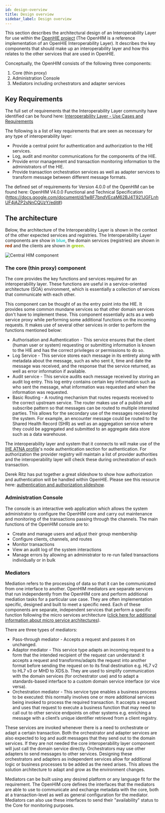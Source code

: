 ```yaml
---
id: design-overview
title: Design overview
sidebar_label: Design overview
---
```


This section describes the architectural design of an Interoperability Layer for use within the [OpenHIE project](https://ohie.org/) (The OpenHIM is a reference implementation of an OpenHIE Interoperability Layer). It describes the key components that should make up an interoperability layer and how this relates to the other services that are used in OpenHIE.

Conceptually, the OpenHIM consists of the following three components:

1. Core (thin proxy)
2. Administration Console
3. Mediators including orchestrators and adapter services

## Key Requirements

The full set of requirements that the Interoperability Layer community have identified can be found here: [Interoperability Layer - Use Cases and Requirements](https://wiki.ohie.org/display/SUB/Interoperability+Layer+-+Use+Cases+and+Requirements)

The following is a list of key requirements that are seen as necessary for any type of interoperability layer:

- Provide a central point for authentication and authorization to the HIE services.
- Log, audit and monitor communications for the components of the HIE.
- Provide error management and transaction monitoring information to the administrators of the HIE.
- Provide transaction orchestration services as well as adapter services to transform message between different message formats.

The defined set of requirements for Version 4.0.0 of the OpenHIM can be found here: OpenHIM V4.0.0 Functional and Technical Specification (https://docs.google.com/document/d/1w8F7bndVEcaM62BJ4T921JGFLnhUF4jAZP2sNnCQUzY/edit#)

## The architecture

Below, the architecture of the Interoperability Layer is shown in the context of the other expected services and registries. The Interoperability Layer components are show in **<span style="color: rgb(51,204,204);">blue</span>**, the domain services (registries) are shown in **<span style="color: rgb(153,51,0);">red</span>** and the clients are shown in <span style="color: rgb(153,204,0);">**green.**</span>

![Central HIM component](assets/design/Central-HIM-componentv2.png)

### The core (thin proxy) component

The core provides the key functions and services required for an interoperability layer. These functions are useful in a service-oriented architecture (SOA) environment, which is essentially a collection of services that communicate with each other.

This component can be thought of as the entry point into the HIE. It provides some common mundane services so that other domain services don't have to implement these. This component essentially acts as a web service proxy while performing some additional functions on the incoming requests. It makes use of several other services in order to perform the functions mentioned below:

- Authorisation and Authentication - This service ensures that the client (human user or system) requesting or submitting information is known to the HIE and has the correct privileges or permissions to do so.
- Log Service - This service stores each message in its entirety along with metadata about the message, such as who sent it, time and date the message was received, and the response that the service returned, as well as error information if available.
- Audit service - This service audits each message received by storing an audit log entry. This log entry contains certain key information such as who sent the message, what information was requested and when the information was requested.
- Basic Routing - A routing mechanism that routes requests received to the correct upstream service. The router makes use of a publish and subscribe pattern so that messages can be routed to multiple interested parties. This allows for the secondary use of the messages received by the system. For example, an encounter message could be routed to the Shared Health Record (SHR) as well as an aggregation service where they could be aggregated and submitted to an aggregate data store such as a data warehouse.

The interoperability layer and system that it connects to will make use of the [IHE ATNA profile](http://wiki.ihe.net/index.php?title=Audit_Trail_and_Node_Authentication)'s node authentication section for authentication. For authorization the provider registry will maintain a list of provider authorities and the interoperability layer will check these during orchestration of each transaction.

Derek Ritz has put together a great slideshow to show how authorization and authentication will be handled within OpenHIE. Please see this resource here: [authentication and authorization slideshow](https://wiki.ohie.org/download/attachments/11370499/13-10-16%20authentication%20and%20authorization.pptx?version=1&modificationDate=1381995929235&api=v2).

### Administration Console

The console is an interactive web application which allows the system administrator to configure the OpenHIM core and carry out maintenance and monitoring of the transactions passing through the channels. The main functions of the OpenHIM console are to:

- Create and manage users and adjust their group membership
- Configure clients, channels, and routes
- Monitor transactions
- View an audit log of the system interactions
- Manage errors by allowing an administrator to re-run failed transactions individually or in bulk

### Mediators

Mediation refers to the processing of data so that it can be communicated from one interface to another. OpenHIM mediators are separate services that run independently from the OpenHIM core and perform additional mediation tasks for a particular use case. They are often implementation specific, designed and built to meet a specific need. Each of these components are separate, independent services that perform a specific function following the micro services architecture ([click here for additional information about micro service architectures](http://yobriefca.se/blog/2013/04/29/micro-service-architecture/)).

There are three types of mediators:

- Pass-through mediator - Accepts a request and passes it on unchanged.
- Adaptor mediator - This service type adapts an incoming request to a form that the intended recipient of the request can understand: it accepts a request and transforms/adapts the request into another format before sending the request on to its final destination e.g. HL7 v2 to HL7 v3 or MHD to XDS.b. They are used to simplify communication with the domain services (for orchestrator use) and to adapt a standards-based interface to a custom domain service interface (or vice versa).
- Orchestration mediator - This service type enables a business process to be executed: this normally involves one or more additional services being invoked to process the required transaction. It accepts a request and uses that request to execute a business function that may need to call out to other service endpoints on other systems e.g. enriching a message with a client’s unique identifier retrieved from a client registry.

These services are invoked whenever there is a need to orchestrate or adapt a certain transaction. Both the orchestrator and adapter services are also expected to log and audit messages that they send out to the domain services. If they are not needed the core interoperability layer component will just call the domain service directly. Orchestrators may use other adapters to send messages to other services. Designing these orchestrators and adapters as independent services allow for additional logic or business processes to be added as the need arises. This allows the solution architecture to adapt and grow as the environment changes.

Mediators can be built using any desired platform or any language fit for the requirement. The OpenHIM core defines the interfaces that the mediators are able to use to communicate and exchange metadata with the core, both at a transaction-level as well as general configuration for the mediator. Mediators can also use these interfaces to send their "availability" status to the Core for monitoring purposes.
